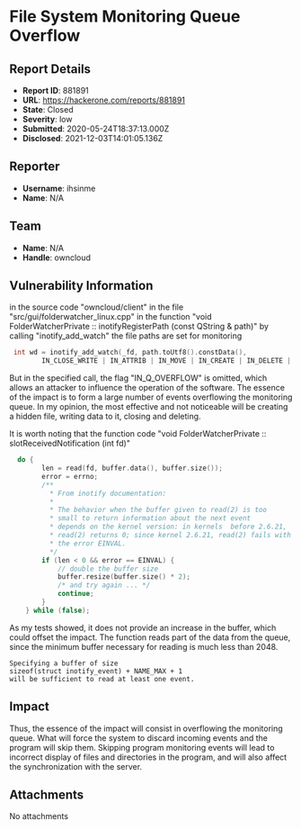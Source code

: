 # File System Monitoring Queue Overflow

## Report Details
- **Report ID**: 881891
- **URL**: https://hackerone.com/reports/881891
- **State**: Closed
- **Severity**: low
- **Submitted**: 2020-05-24T18:37:13.000Z
- **Disclosed**: 2021-12-03T14:01:05.136Z

## Reporter
- **Username**: ihsinme
- **Name**: N/A

## Team
- **Name**: N/A
- **Handle**: owncloud

## Vulnerability Information
in the source code "owncloud/client" in the file "src/gui/folderwatcher_linux.cpp" in the function "void FolderWatcherPrivate :: inotifyRegisterPath (const QString & path)" by calling "inotify_add_watch" the file paths are set for monitoring

```cpp
 int wd = inotify_add_watch(_fd, path.toUtf8().constData(),
        IN_CLOSE_WRITE | IN_ATTRIB | IN_MOVE | IN_CREATE | IN_DELETE | IN_DELETE_SELF | IN_MOVE_SELF | IN_UNMOUNT | IN_ONLYDIR);
```
But in the specified call, the flag "IN_Q_OVERFLOW" is omitted, which allows an attacker to influence the operation of the software.
The essence of the impact is to form a large number of events overflowing the monitoring queue.
In my opinion, the most effective and not noticeable will be creating a hidden file, writing data to it, closing and deleting.

It is worth noting that the function code "void FolderWatcherPrivate :: slotReceivedNotification (int fd)"

```cpp
  do {
        len = read(fd, buffer.data(), buffer.size());
        error = errno;
        /**
          * From inotify documentation:
          *
          * The behavior when the buffer given to read(2) is too
          * small to return information about the next event
          * depends on the kernel version: in kernels  before 2.6.21,
          * read(2) returns 0; since kernel 2.6.21, read(2) fails with
          * the error EINVAL.
          */
        if (len < 0 && error == EINVAL) {
            // double the buffer size
            buffer.resize(buffer.size() * 2);
            /* and try again ... */
            continue;
        }
    } while (false);
``` 

As my tests showed, it does not provide an increase in the buffer, which could offset the impact.
The function reads part of the data from the queue, since the minimum buffer necessary for reading is much less than 2048.

```
Specifying a buffer of size
sizeof(struct inotify_event) + NAME_MAX + 1
will be sufficient to read at least one event.
```

## Impact

Thus, the essence of the impact will consist in overflowing the monitoring queue.
What will force the system to discard incoming events and the program will skip them.
Skipping program monitoring events will lead to incorrect display of files and directories in the program, and will also affect the synchronization with the server.

## Attachments
No attachments

